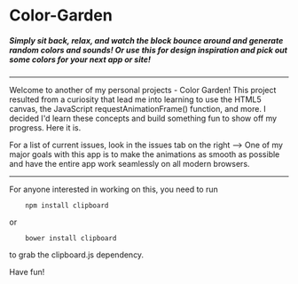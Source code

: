 # Color-Garden
##### Simply sit back, relax, and watch the block bounce around and generate random colors and sounds! Or use this for design inspiration and pick out some colors for your next app or site! 

----
Welcome to another of my personal projects - Color Garden! This project resulted from a curiosity that lead me into learning to use the HTML5 canvas, the JavaScript requestAnimationFrame() function, and more. I decided I'd learn these concepts and build something fun to show off my progress. Here it is. 

For a list of current issues, look in the issues tab on the right --> 
One of my major goals with this app is to make the animations as smooth as possible and have the entire app work seamlessly on all modern browsers. 

----
For anyone interested in working on this, you need to run 
```
    npm install clipboard
```
or
```
    bower install clipboard 
```
to grab the clipboard.js dependency. 

Have fun! 

